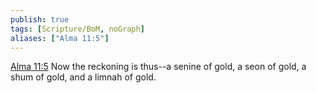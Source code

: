 ```yaml
---
publish: true
tags: [Scripture/BoM, noGraph]
aliases: ["Alma 11:5"]
---
```

[Alma 11:5](https://churchofjesuschrist.org/study/scriptures/bofm/alma/11?lang=eng&id=p5#p5) Now the reckoning is thus--a senine of gold, a seon of gold, a shum of gold, and a limnah of gold.
